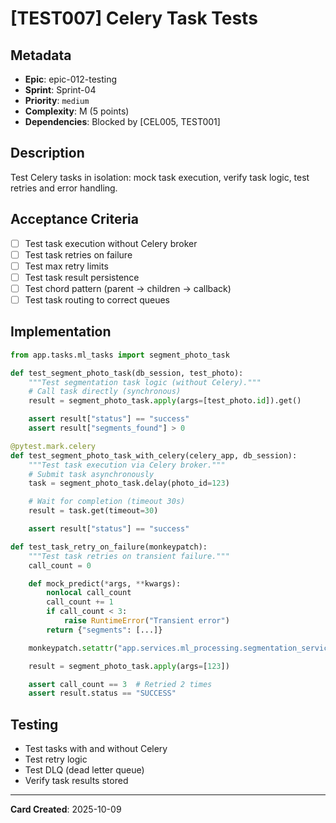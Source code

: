 # [TEST007] Celery Task Tests

## Metadata
- **Epic**: epic-012-testing
- **Sprint**: Sprint-04
- **Priority**: `medium`
- **Complexity**: M (5 points)
- **Dependencies**: Blocked by [CEL005, TEST001]

## Description
Test Celery tasks in isolation: mock task execution, verify task logic, test retries and error handling.

## Acceptance Criteria
- [ ] Test task execution without Celery broker
- [ ] Test task retries on failure
- [ ] Test max retry limits
- [ ] Test task result persistence
- [ ] Test chord pattern (parent → children → callback)
- [ ] Test task routing to correct queues

## Implementation
```python
from app.tasks.ml_tasks import segment_photo_task

def test_segment_photo_task(db_session, test_photo):
    """Test segmentation task logic (without Celery)."""
    # Call task directly (synchronous)
    result = segment_photo_task.apply(args=[test_photo.id]).get()

    assert result["status"] == "success"
    assert result["segments_found"] > 0

@pytest.mark.celery
def test_segment_photo_task_with_celery(celery_app, db_session):
    """Test task execution via Celery broker."""
    # Submit task asynchronously
    task = segment_photo_task.delay(photo_id=123)

    # Wait for completion (timeout 30s)
    result = task.get(timeout=30)

    assert result["status"] == "success"

def test_task_retry_on_failure(monkeypatch):
    """Test task retries on transient failure."""
    call_count = 0

    def mock_predict(*args, **kwargs):
        nonlocal call_count
        call_count += 1
        if call_count < 3:
            raise RuntimeError("Transient error")
        return {"segments": [...]}

    monkeypatch.setattr("app.services.ml_processing.segmentation_service.model.predict", mock_predict)

    result = segment_photo_task.apply(args=[123])

    assert call_count == 3  # Retried 2 times
    assert result.status == "SUCCESS"
```

## Testing
- Test tasks with and without Celery
- Test retry logic
- Test DLQ (dead letter queue)
- Verify task results stored

---
**Card Created**: 2025-10-09

